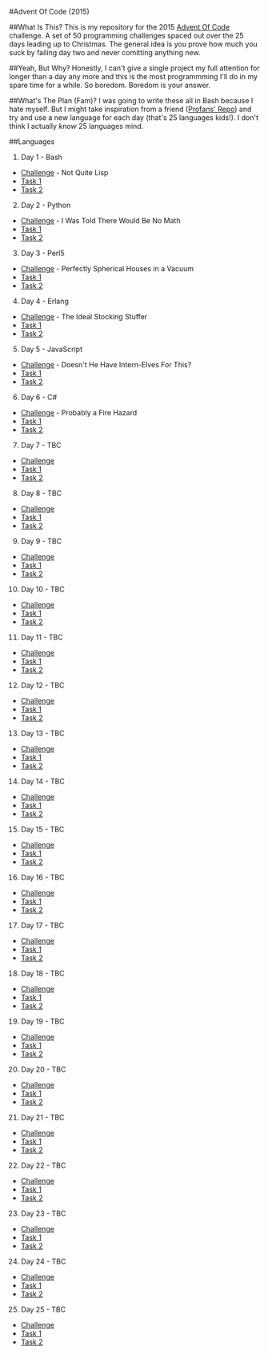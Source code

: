 #Advent Of Code (2015)

##What Is This?
This is my repository for the 2015 [Advent Of Code](http://adventofcode.com/) challenge. A set of 50 programming challenges spaced out over the 25 days leading up to Christmas. The general idea is you prove how much you suck by failing day two and never comitting anything new.

##Yeah, But Why?
Honestly, I can't give a single project my full attention for longer than a day any more and this is the most programmming I'll do in my spare time for a while. So boredom. Boredom is your answer.

##What's The Plan (Fam)?
I was going to write these all in Bash because I hate myself. But I might take inspiration from a friend ([Profans' 
Repo](https://github.com/profan/advent-of-code-2015/)) and try and use a new language for each day (that's 25 languages kids!). I don't think I actually *know* 25 languages mind.

##Languages
1. Day 1 - Bash
  * [Challenge](http://adventofcode.com/day/1) - Not Quite Lisp
  * [Task 1](https://github.com/hexpunK/adventcode-2015/blob/master/day1/test-1.sh)
  * [Task 2](https://github.com/hexpunK/adventcode-2015/blob/master/day1/test-2.sh)
2. Day 2 - Python
  * [Challenge](http://adventofcode.com/day/2) - I Was Told There Would Be No Math
  * [Task 1](https://github.com/hexpunK/adventcode-2015/blob/master/day2/task-1.py)
  * [Task 2](https://github.com/hexpunK/adventcode-2015/blob/master/day2/task-2.py)
3. Day 3 - Perl5
  * [Challenge](http://adventofcode.com/day/3) - Perfectly Spherical Houses in a Vacuum
  * [Task 1](https://github.com/hexpunK/adventcode-2015/blob/master/day3/task-1.pl)
  * [Task 2](https://github.com/hexpunK/adventcode-2015/blob/master/day3/task-2.pl)
4. Day 4 - Erlang
  * [Challenge](http://adventofcode.com/day/4) - The Ideal Stocking Stuffer
  * [Task 1](https://github.com/hexpunK/adventcode-2015/blob/master/day4/task-1.erl)
  * [Task 2](https://github.com/hexpunK/adventcode-2015/blob/master/day4/task-2.erl)
5. Day 5 - JavaScript 
  * [Challenge](http://adventofcode.com/day/5) - Doesn't He Have Intern-Elves For This?
  * [Task 1](https://github.com/hexpunK/adventcode-2015/blob/master/day5/task-1.js)
  * [Task 2](https://github.com/hexpunK/adventcode-2015/blob/master/day5/task-2.js)
6. Day 6 - C#
  * [Challenge](http://adventofcode.com/day/6) - Probably a Fire Hazard
  * [Task 1](https://github.com/hexpunK/adventcode-2015/blob/master/day6/task-1/Program.cs)
  * [Task 2](https://github.com/hexpunK/adventcode-2015/blob/master/day6/task-2/Program.cs)
7. Day 7 - TBC
  * [Challenge](#)
  * [Task 1](#)
  * [Task 2](#)
8. Day 8 - TBC
  * [Challenge](#)
  * [Task 1](#)
  * [Task 2](#)
9. Day 9 - TBC
  * [Challenge](#)
  * [Task 1](#)
  * [Task 2](#)
10. Day 10 - TBC
  * [Challenge](#)
  * [Task 1](#)
  * [Task 2](#)
11. Day 11 - TBC
  * [Challenge](#)
  * [Task 1](#)
  * [Task 2](#)
12. Day 12 - TBC
  * [Challenge](#)
  * [Task 1](#)
  * [Task 2](#)
13. Day 13 - TBC
  * [Challenge](#)
  * [Task 1](#)
  * [Task 2](#)
14. Day 14 - TBC
  * [Challenge](#)
  * [Task 1](#)
  * [Task 2](#)
15. Day 15 - TBC
  * [Challenge](#)
  * [Task 1](#)
  * [Task 2](#)
16. Day 16 - TBC
  * [Challenge](#)
  * [Task 1](#)
  * [Task 2](#)
17. Day 17 - TBC
  * [Challenge](#)
  * [Task 1](#)
  * [Task 2](#)
18. Day 18 - TBC
  * [Challenge](#)
  * [Task 1](#)
  * [Task 2](#)
19. Day 19 - TBC
  * [Challenge](#)
  * [Task 1](#)
  * [Task 2](#)
20. Day 20 - TBC
  * [Challenge](#)
  * [Task 1](#)
  * [Task 2](#)
21. Day 21 - TBC
  * [Challenge](#)
  * [Task 1](#)
  * [Task 2](#)
22. Day 22 - TBC
  * [Challenge](#)
  * [Task 1](#)
  * [Task 2](#)
23. Day 23 - TBC
  * [Challenge](#)
  * [Task 1](#)
  * [Task 2](#)
24. Day 24 - TBC
  * [Challenge](#)
  * [Task 1](#)
  * [Task 2](#)
25. Day 25 - TBC
  * [Challenge](#)
  * [Task 1](#)
  * [Task 2](#)
